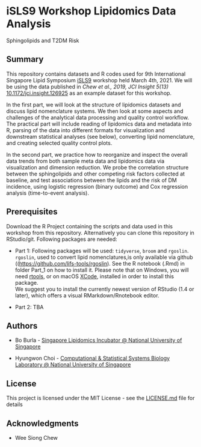 # iSLS9 Workshop Lipidomics Data Analysis

Sphingolipids and T2DM Risk

## Summary

This repository contains datasets and R codes used for 9th International Singapore Lipid Symposium [iSLS9](https://sling.sg/news-events/isls/) workshop held March 4th, 2021. We will be using the data published in *Chew et al., 2019, JCI Insight 5(13)* [10.1172/jci.insight.126925](https://doi.org/10.1172/jci.insight.126925) as an example dataset for this workshop.

In the first part, we will look at the structure of lipidomics datasets and discuss lipid nomenclature systems. We then look at some aspects and challenges of the analytical data processing and quality control workflow. The practical part will include reading of lipidomics data and metadata into R, parsing of the data into different formats for visualization and downstream statistical analyses (see below), converting lipid nomenclature, and creating selected quality control plots.

In the second part, we practice how to reorganize and inspect the overall data trends from both sample meta data and lipidomics data via visualization and dimension reduction. We probe the correlation structure between the sphingolipids and other competing risk factors collected at baseline, and test associations between the lipids and the risk of DM incidence, using logistic regression (binary outcome) and Cox regression analysis (time-to-event analysis).

## Prerequisites

Download the R Project containing the scripts and data used in this workshop from this repository. Alternatively you can clone this repository in RStudio/git. Following packages are needed:

-   Part 1: Following packages will be used: `tidyverse`, `broom` and `rgoslin`. `rgoslin`, used to convert lipid nomenclatures,is only available via github ((<https://github.com/lifs-tools/rgoslin>). See the R notebook (.Rmd) in folder Part_1 on how to install it. Please note that on Windows, you will need [rtools](https://cran.r-project.org/bin/windows/Rtools/), or on macOS [XCode](https://apps.apple.com/sg/app/xcode/id497799835?mt=12), installed in order to install this package.   
    We suggest you to install the currently newest version of RStudio (1.4 or later), which offers a visual RMarkdown/Rnotebook editor.

-   Part 2: TBA

## Authors

-   Bo Burla - [Singapore Lipidomics Incubator \@ National University of Singapore](https://sling.sg)

-   Hyungwon Choi - [Computational & Statistical Systems Biology Laboratory \@ National University of Singapore](https://www.cssblab.org)

## License

This project is licensed under the MIT License - see the [LICENSE.md](LICENSE.md) file for details

## Acknowledgments

-   Wee Siong Chew
